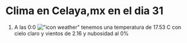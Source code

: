 # Clima en Celaya,mx en el dia 31

1. A las 0:0 !["icon weather"](http://openweathermap.org/img/w/01n.png) tenemos una temperatura de 17.53 C con cielo claro y  vientos de 2.16 y nubosidad al 0%
